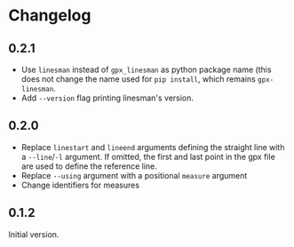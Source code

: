 # Changelog


## 0.2.1

 - Use `linesman` instead of `gpx_linesman` as python package name (this does
   not change the name used for `pip install`, which remains `gpx-linesman`.
 - Add `--version` flag printing linesman's version.

## 0.2.0

 - Replace `linestart` and `lineend` arguments defining the straight line with a
   `--line`/`-l` argument. If omitted, the first and last point in the gpx file
   are used to define the reference line.
 - Replace `--using` argument with a positional `measure` argument
 - Change identifiers for measures

## 0.1.2

Initial version.

